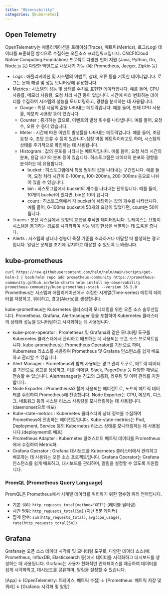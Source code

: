 ```yaml
---
title: "Observability"
categories: [kubernetes]
---
```


## Open Telemetry

OpenTelemetry는 애플리케이션을 트레이싱(Trace), 메트릭(Metrics), 로그(Log) 데이터를 표준화된
방식으로 수집하는 오픈소스 프레임워크입니다. CNCF(Cloud Native Computing Foundation) 프로젝트 다양한
언어 지원 (Java, Python, Go, Node.js 등) 다양한 백엔드로 내보내기 가능 (예: Prometheus, Jaeger,
Zipkin 등)

- Logs : 애플리케이션 및 시스템의 이벤트, 상태, 오류 등을 기록한 데이터입니다. 로그는 문제 해결 및
  성능 모니터링에 유용합니다.
- Metrics : 시스템의 성능 및 상태를 수치로 표현한 데이터입니다. 예를 들어, CPU 사용률, 메모리
  사용량, 요청 처리 시간 등이 있습니다. 시간에 따라 변화하는 데이터를 수집하여 시스템의 성능을
  모니터링하고, 경향을 분석하는 데 사용됩니다.
  - Gauge : 특정 시점의 값을 나타내는 메트릭입니다. 예를 들어, 현재 CPU 사용률, 메모리 사용량 등이
    있습니다.
  - Counter : 증가하는 값으로, 이벤트의 발생 횟수를 나타냅니다. 예를 들어, 요청 수, 오류 수 등이
    있습니다.
  - Meter : 시간에 따른 이벤트 발생률을 나타내는 메트릭입니다. 예를 들어, 초당 요청 수, 초당 오류 수
    등이 있습니다.심장 박동 메트릭이라고도 하며, 시스템의 상태를 주기적으로 확인하는 데 사용됩니다.
  - Histogram : 값의 분포를 나타내는 메트릭입니다. 예를 들어, 요청 처리 시간의 분포, 응답 크기의
    분포 등이 있습니다. 히스토그램은 데이터의 분포와 경향을 분석하는 데 유용합니다.
    - bucket : 히스토그램에서 특정 범위의 값을 나타내는 구간입니다. 예를 들어, 요청 처리 시간이
      0-100ms, 100-200ms, 200-300ms 등으로 나뉘어 있을 수 있습니다.
    - bin : 히스토그램에서 bucket의 개수를 나타내는 단위입니다. 예를 들어, 10개의 bucket이 있다면,
      bin은 10이 됩니다.
    - count : 히스토그램에서 각 bucket에 해당하는 값의 개수를 나타냅니다. 예를 들어, 0-100ms
      bucket에 50개의 요청이 있었다면, count는 50이 됩니다.
- Traces : 분산 시스템에서 요청의 흐름을 추적한 데이터입니다. 트레이스는 요청이 시스템을 통과하는
  경로를 시각화하여 성능 병목 현상을 식별하는 데 도움을 줍니다.
- Alerts : 시스템의 상태나 성능이 특정 기준을 초과하거나 미달할 때 발생하는 경고입니다. 알림은
  문제를 조기에 감지하고 대응할 수 있도록 도와줍니다.

## kube-prometheus

`curl https://raw.githubusercontent.com/helm/helm/main/scripts/get-helm-3 | bash`
`helm repo add prometheus-community https://prometheus-community.github.io/helm-charts`
`helm install my-observability prometheus-community/kube-prometheus-stack --version 55.5.0`
Prometheus는 시스템과 애플리케이션에서 수집한 시계열(Time-series) 메트릭 데이터를 저장하고,
쿼리하고, 경고(Alerts)를 생성합니다.

kube-prometheus는 Kubernetes 클러스터의 모니터링을 위한 오픈 소스 솔루션입니다. Prometheus, Grafana,
Alertmanager 등을 포함하여 Kubernetes 클러스터의 상태와 성능을 모니터링하고 시각화하는 데
사용됩니다.

- kube-prom-operator : Prometheus 및 Grafana와 같은 모니터링 도구를 Kubernetes 클러스터에서 관리하고
  배포하는 데 사용되는 오픈 소스 프로젝트입니다. kube-prometheus는 Prometheus Operator를 기반으로
  하며, Kubernetes 리소스를 사용하여 Prometheus 및 Grafana 인스턴스를 쉽게 배포하고 관리할 수
  있습니다.
- Alert Manager : Prometheus와 함께 사용되는 경고 관리 도구로, 메트릭 데이터를 기반으로 경고를
  생성하고, 이를 이메일, Slack, PagerDuty 등 다양한 채널로 전송할 수 있습니다. Alertmanager는 경고의
  그룹화, 라우팅 및 이력 관리를 지원합니다.
- Node Exporter : Prometheus와 함께 사용되는 에이전트로, 노드의 메트릭 데이터를 수집하여
  Prometheus에 전송합니다. Node Exporter는 CPU, 메모리, 디스크, 네트워크 등의 시스템 리소스 사용량을
  모니터링하는 데 사용됩니다.(daemonset으로 배포)
- Kube-state-metrics : Kubernetes 클러스터의 상태 정보를 수집하여 Prometheus에 전송하는
  에이전트입니다. Kube-state-metrics는 Pod, Deployment, Service 등의 Kubernetes 리소스 상태를
  모니터링하는 데 사용됩니다.(deployment로 배포)
- Prometheus Adapter : Kubernetes 클러스터의 메트릭 데이터를 Prometheus에서 수집하여 Metric화.
- Grafana Operator : Grafana 대시보드를 Kubernetes 클러스터에서 관리하고 배포하는 데 사용되는 오픈
  소스 프로젝트입니다. Grafana Operator는 Grafana 인스턴스를 쉽게 배포하고, 대시보드를 관리하며,
  알림을 설정할 수 있도록 지원합니다.

### PromQL (Prometheus Query Language)

PromQL은 Prometheus에서 시계열 데이터를 쿼리하기 위한 함수형 쿼리 언어입니다.

- 기본 쿼리: `http_requests_total{method="GET"}` (레이블 필터링)
- 시간 범위: `http_requests_total[5m]` (지난 5분 데이터)
- 집계 함수: `sum(http_requests_total)`, `avg(cpu_usage)`, `rate(http_requests_total[5m])`

## Grafana

Grafana는 오픈 소스 데이터 시각화 및 모니터링 도구로, 다양한 데이터 소스(예: Prometheus, InfluxDB,
Elasticsearch 등)에서 데이터를 시각화하고 대시보드를 생성하는 데 사용됩니다. Grafana는 사용자
친화적인 인터페이스를 제공하여 데이터를 쉽게 시각화하고, 대시보드를 공유하며, 알림을 설정할 수
있습니다.

[App] ↓ (OpenTelemetry: 트레이스, 메트릭 수집) ↓ [Prometheus: 메트릭 저장 및 쿼리] ↓ [Grafana:
시각화 및 알람]
